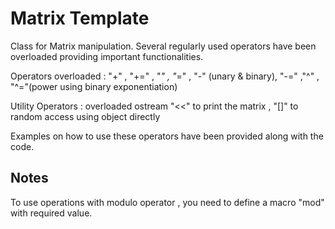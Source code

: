 # Matrix Template

Class for Matrix manipulation. Several regularly used operators have been overloaded providing important functionalities.

Operators overloaded :
"+" , "+=" , "*" , "*=" , "-" (unary & binary), "-=" ,"^" , "^="(power using binary exponentiation)

Utility Operators :
overloaded ostream "<<" to print the matrix , "[]" to random access using object directly


Examples on how to use these operators have been provided along with the code.

## Notes
To use operations with modulo operator , you need to define a macro "mod" with required value.